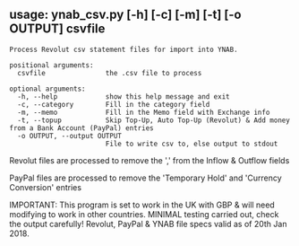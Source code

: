 ## usage: ynab_csv.py [-h] [-c] [-m] [-t] [-o OUTPUT] csvfile

```
Process Revolut csv statement files for import into YNAB.

positional arguments:
  csvfile               the .csv file to process

optional arguments:
  -h, --help            show this help message and exit
  -c, --category        Fill in the category field
  -m, --memo            Fill in the Memo field with Exchange info
  -t, --topup           Skip Top-Up, Auto Top-Up (Revolut) & Add money from a Bank Account (PayPal) entries
  -o OUTPUT, --output OUTPUT
                        File to write csv to, else output to stdout
```

Revolut files are processed to remove the ',' from the Inflow & Outflow fields

PayPal files are processed to remove the 'Temporary Hold' and 'Currency Conversion' entries

IMPORTANT:  This program is set to work in the UK with GBP & will need modifying to work in other countries.
            MINIMAL testing carried out, check the output carefully!
            Revolut, PayPal & YNAB file specs valid as of 20th Jan 2018.
